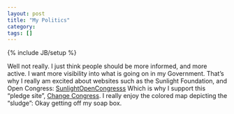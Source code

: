 ```yaml
---
layout: post
title: "My Politics"
category: 
tags: []
---
```

{% include JB/setup %}

Well not really. I just think people should be more informed, and more
active. I want more visibility into what is going on in my Government.
That’s why I really am excited about websites such as the Sunlight
Foundation, and Open Congress: [Sunlight][][OpenCongresss][] Which is
why I support this “pledge site”, [Change Congress][]. I really enjoy
the colored map depicting the “sludge”: Okay getting off my soap box.

  [Sunlight]: http://www.sunlightfoundation.com/resources
  [OpenCongresss]: http://www.opencongress.org/
  [Change Congress]: http://change-congress.org
